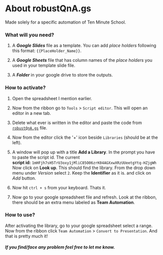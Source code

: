 # About robustQnA.gs

 Made solely for a specific automation of Ten Minute School.

### What will you need?

  1. A ***Google Slides*** file as a template. You can add *place holders* following this format: `{{PlaceHolder_Name}}`.

  2. A ***Google Sheets*** file that has column names of the *place holders* you used in your template slide file.

  3. A ***Folder*** in your google drive to store the outputs.

### How to activate?

  1. Open the spreadsheet I mention earlier.

  2. Now from the ribbon go to `Tools` > `Script editor`. This will open an editor in a new tab.

  3. Delete what ever is written in the editor and paste the code from [`robustQnA.gs`](https://github.com/s-shifat/Automation-Scripts/blob/main/10MS/Robust-QnA/robustQnA.gs) file.

  4. Now from the editor click the '+' icon beside `Libraries` (should be at the left).

  5. A window will pop up with a title **Add a Library**. In the prompt you have to paste the script id.
    The current <br> 
    **script id:** `1mHFjh7sH5TrU3oxy1jMliC85O06zrK04AGXxwXRzUUeetgYtq-HZjgWh` <br>
    Now click on **Look up**.  This should find the library.
    From the drop down menu under *Version* select `2`.
    Keep the **Identifier** as it is. and click on *Add* button.

  6. Now hit `ctrl + s` from your keyboard. Thats it.
  7. Now go to your google spreadsheet file and refresh. Look at the ribbon, there should be an extra menu labeled as **Team Automation**.

### How to use?

  After activating the library, go to your google spreadsheet select a range. Now from the ribbon click `Team Automation` > `Convert to Presentation`. And that is pretty much it!

##### If you find/face any problem feel free to let me know.
